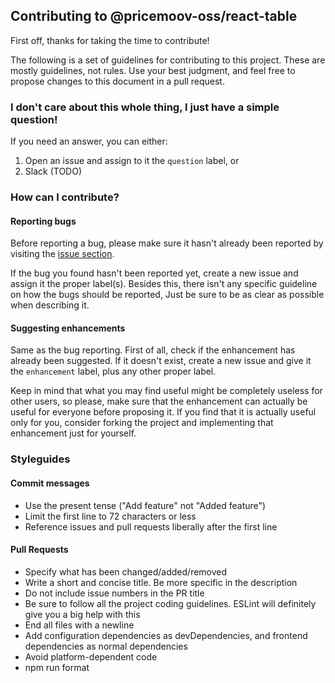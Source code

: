 ## Contributing to @pricemoov-oss/react-table

First off, thanks for taking the time to contribute!

The following is a set of guidelines for contributing to this project. These are mostly guidelines, not rules. Use your best judgment, and feel free to propose changes to this document in a pull request.

### I don't care about this whole thing, I just have a simple question!

If you need an answer, you can either:

1. Open an issue and assign to it the `question` label, or
2. Slack (TODO)

### How can I contribute?

#### Reporting bugs

Before reporting a bug, please make sure it hasn't already been reported by visiting the
[issue section](todo).

If the bug you found hasn't been reported yet, create a new issue and assign it the proper label(s).
Besides this, there isn't any specific guideline on how the bugs should be reported, Just be sure
to be as clear as possible when describing it.

#### Suggesting enhancements

Same as the bug reporting. First of all, check if the enhancement has already been suggested.
If it doesn't exist, create a new issue and give it the `enhancement` label, plus any other proper label.

Keep in mind that what you may find useful might be completely useless for other users,
so please, make sure that the enhancement can actually be useful for everyone before proposing it.
If you find that it is actually useful only for you, consider forking the project and implementing that
enhancement just for yourself.

### Styleguides

#### Commit messages

- Use the present tense ("Add feature" not "Added feature")
- Limit the first line to 72 characters or less
- Reference issues and pull requests liberally after the first line

#### Pull Requests

- Specify what has been changed/added/removed
- Write a short and concise title. Be more specific in the description
- Do not include issue numbers in the PR title
- Be sure to follow all the project coding guidelines. ESLint will definitely give you a big help with this
- End all files with a newline
- Add configuration dependencies as devDependencies, and frontend dependencies as normal dependencies
- Avoid platform-dependent code
- npm run format
